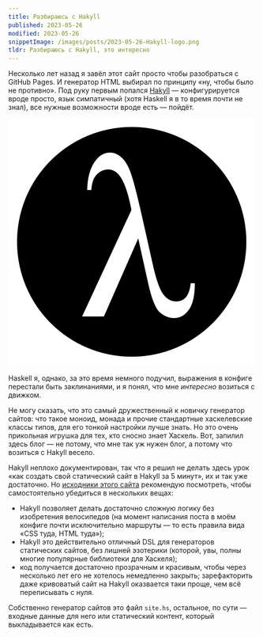 ```yaml
---
title: Разбираюсь с Hakyll
published: 2023-05-26
modified: 2023-05-26
snippetImage: /images/posts/2023-05-26-Hakyll-logo.png
tldr: Разбираюсь с Hakyll, это интересно
---
```


Несколько лет назад я завёл этот сайт просто чтобы разобраться с GitHub Pages. И генератор HTML выбирал по принципу «ну, чтобы было не противно». Под руку первым попался [Hakyll](https://jaspervdj.be/hakyll/) — конфигурируется вроде просто, язык симпатичный (хотя Haskell я в то время почти не знал), все нужные возможности вроде есть — пойдёт.

![Логотип Hakyll](/images/posts/2023-05-26-Hakyll-logo.png)

Haskell я, однако, за это время немного подучил, выражения в конфиге перестали быть заклинаниями, и я понял, что мне _интересно_ возиться с движком.

Не могу сказать, что это самый дружественный к новичку генератор сайтов: что такое моноид, монада и прочие стандартные хаскелевские классы типов, для его тонкой настройки лучше знать. Но это очень прикольная игрушка для тех, кто сносно знает Хаскель. Вот, запилил здесь блог — не потому, что мне так уж нужен блог, а потому что возиться с Hakyll весело.

Hakyll неплохо документирован, так что я решил не делать здесь урок «как создать свой статический сайт в Hakyll за 5 минут», их и так уже достаточно. Но [исходники этого сайта](https://github.com/yashrk/yashrk.github.io-hakyll) рекомендую посмотреть, чтобы самостоятельно убедиться в нескольких вещах:

- Hakyll позволяет делать достаточно сложную логику без изобретения велосипедов (на момент написания поста в моём конфиге почти исключительно маршруты — то есть правила вида «CSS туда, HTML туда»);
- Hakyll это действительно отличный DSL для генераторов статических сайтов, без лишней эзотерики (которой, увы, полны многие популярные библиотеки для Хаскеля);
- код получается достаточно прозрачным и красивым, чтобы через несколько лет его не хотелось немедленно закрыть; зарефакторить даже кривоватый сайт на Hakyll оказвается таки проще, чем всё переписывать с нуля.

Собственно генератор сайтов это файл `site.hs`, остальное, по сути — входные данные для него или статический контент, который выкладывается как есть.
